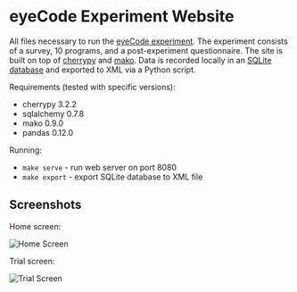 eyeCode Experiment Website
==========================

All files necessary to run the [eyeCode experiment](http://arxiv.org/abs/1304.5257). The experiment consists of a survey, 10 programs, and a post-experiment questionnaire. The site is built on top of [cherrypy](http://www.cherrypy.org/) and [mako](http://www.makotemplates.org/). Data is recorded locally in an [SQLite database](http://www.sqlite.org/) and exported to XML via a Python script.

Requirements (tested with specific versions):

* cherrypy 3.2.2
* sqlalchemy 0.7.8
* mako 0.9.0
* pandas 0.12.0

Running:

* `make serve` - run web server on port 8080
* `make export` - export SQLite database to XML file

Screenshots
-----------

Home screen:

![Home Screen](https://github.com/synesthesiam/eyecode-web/raw/master/img/home_screen.png)


Trial screen:

![Trial Screen](https://github.com/synesthesiam/eyecode-web/raw/master/img/trial_screen.png)
